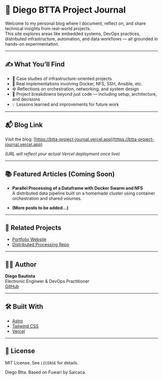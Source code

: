 # 🧠 Diego BTTA Project Journal

Welcome to my personal blog where I document, reflect on, and share technical insights from real-world projects.  
This site explores areas like embedded systems, DevOps practices, distributed infrastructure, automation, and data workflows — all grounded in hands-on experimentation.

---

## ✍️ What You’ll Find

- 🐳 Case studies of infrastructure-oriented projects
- 🔌 Real implementations involving Docker, NFS, SSH, Ansible, etc.
- ⚙️ Reflections on orchestration, networking, and system design
- 📂 Project breakdowns beyond just code — including setup, architecture, and decisions
- 💡 Lessons learned and improvements for future work

---

## 📬 Blog Link

Visit the blog: [https://btta-project-journal.vercel.app](https://btta-project-journal.vercel.app)

*(URL will reflect your actual Vercel deployment once live)*

---

## 📚 Featured Articles (Coming Soon)

- **Parallel Processing of a Dataframe with Docker Swarm and NFS**  
  A distributed data pipeline built on a homemade cluster using container orchestration and shared volumes.

- **(More posts to be added...)**

---

## 🔗 Related Projects

- [Portfolio Website](https://diegobtta101.github.io)
- [Distributed Processing Repo](https://github.com/DiegoBtta101/parallel-data-processing)

---

## 🧑‍💻 Author

**Diego Bautista**  
Electronic Engineer & DevOps Practitioner  
[GitHub](https://github.com/DiegoBtta101)

---

## 🛠 Built With

- [Astro](https://astro.build)
- [Tailwind CSS](https://tailwindcss.com)
- [Vercel](https://vercel.com)

---

## 📜 License

MIT License. See `LICENSE` for details.


Diego Btta. Based on Fuwari by Saicaca.
